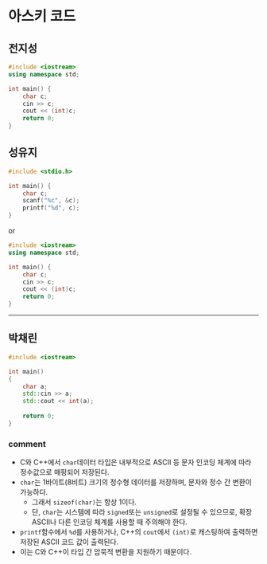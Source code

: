 # 아스키 코드

## 전지성

```cpp
#include <iostream>
using namespace std;

int main() {
    char c;
    cin >> c;
    cout << (int)c;
    return 0;
}
```

## 성유지

```cpp
#include <stdio.h>

int main() {
    char c;
    scanf("%c", &c);
    printf("%d", c);
}
```
or
```cpp
#include <iostream>
using namespace std;

int main() {
    char c;
    cin >> c;
    cout << (int)c;
    return 0;
}
```
------

## 박채린
```cpp
#include <iostream>

int main()
{
    char a;
    std::cin >> a;
    std::cout << int(a);
    
    return 0;
}
```

### comment
- C와 C++에서 `char`데이터 타입은 내부적으로 ASCII 등 문자 인코딩 체계에 따라 정수값으로 매핑되어 저장된다.
- `char`는 1바이트(8비트) 크기의 정수형 데이터를 저장하며, 문자와 정수 간 변환이 가능하다.
  - 그래서 `sizeof(char)`는 항상 1이다.
  - 단, `char`는 시스템에 따라 `signed`또는 `unsigned`로 설정될 수 있으므로, 확장 ASCII나 다른 인코딩 체계를 사용할 때 주의해야 한다. 
- `printf`함수에서 `%d`를 사용하거나, C++의 `cout`에서 `(int)`로 캐스팅하여 출력하면 저장된 ASCII 코드 값이 출력된다.
- 이는 C와 C++이 타입 간 암묵적 변환을 지원하기 때문이다.

